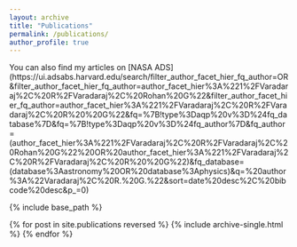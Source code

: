 ```yaml
---
layout: archive
title: "Publications"
permalink: /publications/
author_profile: true
---
```



<div class="wordwrap">You can also find my articles on [NASA ADS](https://ui.adsabs.harvard.edu/search/filter_author_facet_hier_fq_author=OR&filter_author_facet_hier_fq_author=author_facet_hier%3A%221%2FVaradaraj%2C%20R%2FVaradaraj%2C%20Rohan%20G%22&filter_author_facet_hier_fq_author=author_facet_hier%3A%221%2FVaradaraj%2C%20R%2FVaradaraj%2C%20R%20%20G%22&fq=%7B!type%3Daqp%20v%3D%24fq_database%7D&fq=%7B!type%3Daqp%20v%3D%24fq_author%7D&fq_author=(author_facet_hier%3A%221%2FVaradaraj%2C%20R%2FVaradaraj%2C%20Rohan%20G%22%20OR%20author_facet_hier%3A%221%2FVaradaraj%2C%20R%2FVaradaraj%2C%20R%20%20G%22)&fq_database=(database%3Aastronomy%20OR%20database%3Aphysics)&q=%20author%3A%22Varadaraj%2C%20R.%20G.%22&sort=date%20desc%2C%20bibcode%20desc&p_=0)


{% include base_path %}

{% for post in site.publications reversed %}
  {% include archive-single.html %}
{% endfor %}
